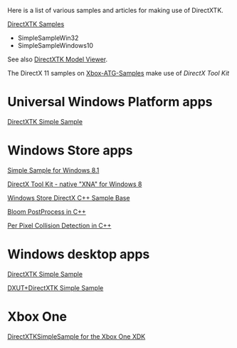 Here is a list of various samples and articles for making use of DirectXTK.

[DirectXTK Samples](https://github.com/walbourn/directxtk-samples)

* SimpleSampleWin32
* SimpleSampleWindows10

See also [DirectXTK Model Viewer](https://github.com/walbourn/directxtkmodelviewer).

The DirectX 11 samples on [Xbox-ATG-Samples](https://github.com/Microsoft/Xbox-ATG-Samples) make use of _DirectX Tool Kit_

# Universal Windows Platform apps

[DirectXTK Simple Sample](https://github.com/Microsoft/Xbox-ATG-Samples/tree/master/UWPSamples/IntroGraphics/DirectXTKSimpleSampleUWP)

# Windows Store apps
[Simple Sample for Windows 8.1](http://code.msdn.microsoft.com/DirectXTK-Simple-Sample-a0b6de36)

[DirectX Tool Kit - native "XNA" for Windows 8](http://www.tonicodes.net/blog/directx-tool-kit-native-xna-for-windows-8/)

[Windows Store DirectX C++ Sample Base](http://geekswithblogs.net/mikebmcl/archive/2013/01/31/windows-store-directx-c-sample-base.aspx)

[Bloom PostProcess in C++](http://geekswithblogs.net/mikebmcl/archive/2013/02/27/windows-store-c-directx-bloom-sample-released-and-other-samples.aspx)

[Per Pixel Collision Detection in C++](http://geekswithblogs.net/mikebmcl/archive/2013/02/14/c-pixel-perfect-collision-detection-sample-and-base-sample-updated.aspx)

# Windows desktop apps

[DirectXTK Simple Sample](https://github.com/Microsoft/Xbox-ATG-Samples/tree/master/PCSamples/IntroGraphics/DirectXTKSimpleSamplePC)

[DXUT+DirectXTK Simple Sample](http://code.msdn.microsoft.com/DXUTDirectXTK-Simple-Win32-9cf797e9)

# Xbox One
[DirectXTKSimpleSample for the Xbox One XDK](https://aka.ms/atgspldirectxtksimplesample)
